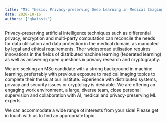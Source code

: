 ```yaml
---
title: "MSc Thesis: Privacy-preserving Deep Learning in Medical Imaging"
date: 2020-10-16
authors: ["gkaissis"]
---
```


Privacy-preserving artificial intelligence techniques such as differential privacy, encryption and multi-party computation can reconcile the needs for data utilisation and data protection in the medical domain, as mandated by legal and ethical requirements. Their widespread utilisation requires innovations in the fields of distributed machine learning (federated learning) as well as answering open questions in privacy research and cryptography. 

We are seeking an MSc candidate with a strong background in machine learning, preferrably with previous exposure to medical imaging topics to complete their thesis at our institute. Experience with distributed systems, privacy and security issues or cryptology is desirable.
We are offering an engaging work environment, a large, diverse team, close personal supervision and collaboration with AI, medical and privacy-preserving ML experts. 

We can accommodate a wide range of interests from your side! Please get in touch with us to find an appropriate topic.